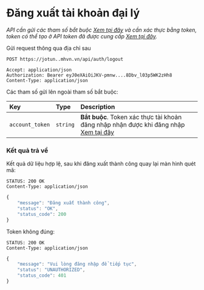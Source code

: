 # Đăng xuất tài khoản đại lý

_API cần gửi các tham số bắt buộc [Xem tại đây](README.md) và cần xác thực bằng token, token có thể tạo ở API token đã được cung cấp [Xem tại đây](token-access.md)._

 Gửi request thông qua địa chỉ sau
 ```http
POST https://jotun..mhvn.vn/api/auth/logout

Accept: application/json
Authorization: Bearer eyJ0eXAiOiJKV-pmnw....8Dbv_l03p5WK2zHh8
Content-Type: application/json
```

Các tham số gửi lên ngoài tham số bắt buộc:

| Key | Type | Description |
| :--- | :--- | :--- |
| `account_token` | `string` | **Bắt buộc**. Token xác thực tài khoản đăng nhập nhận được khi đăng nhập [Xem tại đây](login.md) |

### Kết quả trả về
Kết quả dữ liệu hợp lệ, sau khi đăng xuất thành công quay lại màn hình quét mã:
```http
STATUS: 200 OK
Content-Type: application/json
```
```javascript
{
    "message": "Đăng xuất thành công",
    "status": "OK",
    "status_code": 200
}
```

Token không đúng:
 ```http
STATUS: 200 OK
Content-Type: application/json
```
```javascript
{
    "message": "Vui lòng đăng nhập để tiếp tục",
    "status": "UNAUTHORIZED",
    "status_code": 401
}
```
